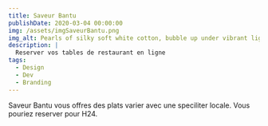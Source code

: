 ```yaml
---
title: Saveur Bantu
publishDate: 2020-03-04 00:00:00
img: /assets/imgSaveurBantu.png
img_alt: Pearls of silky soft white cotton, bubble up under vibrant lighting
description: |
  Reserver vos tables de restaurant en ligne 
tags:
  - Design
  - Dev
  - Branding
---
```


Saveur Bantu vous offres des plats varier avec une speciliter locale. Vous pouriez reserver pour H24. 
